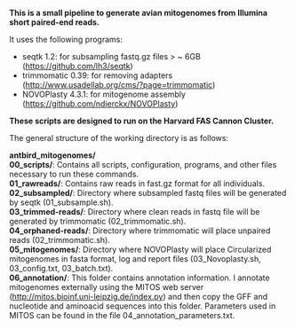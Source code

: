 
**This is a small pipeline to generate avian mitogenomes from Illumina short paired-end reads.**

It uses the following programs:

 - seqtk 1.2: for subsampling fastq.gz files > ~ 6GB (https://github.com/lh3/seqtk)
 - trimmomatic 0.39: for removing adapters (http://www.usadellab.org/cms/?page=trimmomatic) 
 - NOVOPlasty 4.3.1: for mitogenome assembly (https://github.com/ndierckx/NOVOPlasty)

**These scripts are designed to run on the Harvard FAS Cannon Cluster.** 

The general structure of the working directory is as follows:

**antbird_mitogenomes/**  
**00_scripts/**: Contains all  scripts, configuration, programs, and other files necessary to run these commands.  
**01_rawreads/**: Contains raw reads in fast.gz format for all individuals.  
**02_subsampled/**: Directory where subsampled fastq files will be generated by seqtk (01_subsample.sh).  
**03_trimmed-reads/**: Directory where clean reads in fastq file will be generated by trimmomatic (02_trimmomatic.sh).  
**04_orphaned-reads/**: Directory where trimmomatic will place unpaired reads (02_trimmomatic.sh).  
**05_mitogenomes/**: Directory where NOVOPlasty will place Circularized mitogenomes in fasta format, log and report files (03_Novoplasty.sh, 03_config.txt, 03_batch.txt).  
**06_annotation/**: This folder contains annotation information. I annotate mitogenomes externally using the MITOS web server (http://mitos.bioinf.uni-leipzig.de/index.py) and then copy the GFF and nucleotide and aminoacid sequences into this folder. Parameters used in MITOS can be found in the file 04_annotation_parameters.txt.  

